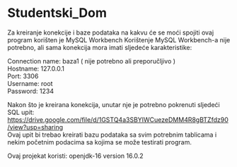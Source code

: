 # Studentski_Dom

Za kreiranje konekcije i baze podataka na kakvu će se moći spojiti ovaj program korišten je MySQL Workbench
Korištenje MySQL Workbench-a nije potrebno, ali sama konekcija mora imati sljedeće karakteristike:

Connection name: baza1 ( nije potrebno ali preporučljivo )\
Hostname: 127.0.0.1\
Port: 3306\
Username: root\
Password: 1234

Nakon što je kreirana konekcija, unutar nje je potrebno pokrenuti sljedeći SQL upit:
https://drive.google.com/file/d/1GSTQ4a3SBYIWCuezeDMM4R8gBTZfdz90/view?usp=sharing \
Ovaj upit bi trebao kreirati bazu podataka sa svim potrebnim tablicama i nekim početnim podacima sa kojima se može testirati program.

Ovaj projekat koristi: openjdk-16 version 16.0.2
